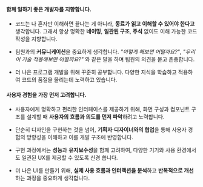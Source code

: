 #### 함께 일하기 좋은 개발자를 지향합니다.
- 코드는 나 혼자만 이해하면 끝나는 게 아니라, **동료가 읽고 이해할 수 있어야 한다고** 생각합니다. 그래서 항상 명확한 **네이밍**, **일관된 구조**, **주석** 없이도 이해 가능한 코드 작성을 지향합니다.

- 팀원과의 **커뮤니케이션**을 중요하게 생각합니다. *"이렇게 해보면 어떨까요?"*,  *"우리 이 기술 적용해보면 어떨까요?"* 와 같은 말을 하며 팀원의 의견을 묻고 존중합니다.


- 더 나은 프로그램 개발을 위해 꾸준히 공부합니다. 다양한 지식을 학습하고 적용하여 코드의 품질을 올리는데 노력하고 있습니다.


#### 사용자 경험을 가장 먼저 고려합니다.

- 사용자에게 명확하고 편리한 인터페이스를 제공하기 위해, 화면 구성과 컴포넌트 구조를 설계할 때 **사용자의 흐름과 의도를 먼저 파악**하려고 노력합니다.

- 단순히 디자인을 구현하는 것을 넘어, **기획자·디자이너와의 협업**을 통해 사용자 경험의 방향성을 이해하고 이를 개발 구조에 반영합니다.

- 구현 과정에서는 **성능**과 **유지보수성**을 함께 고려하여, 다양한 기기와 사용 환경에서도 일관된 UX를 제공할 수 있도록 신경 씁니다.

- 더 나은 UI를 만들기 위해, **실제 사용 흐름과 인터랙션을 분석**하고 **반복적으로 개선**하는 과정을 중요하게 생각합니다.
